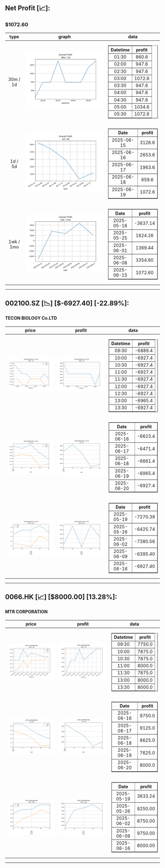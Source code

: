 ## Net Profit [📈]:
### $1072.60
|type|graph|data|
|:---:|:---:|:---:|
|30m / 1d|![net_profit](image/overall_30m-1d.png)|<table border="1" class="dataframe"> <thead> <tr style="text-align: center;"> <th>Datetime</th> <th>profit</th> </tr> </thead> <tbody> <tr> <td>01:30</td> <td>860.6</td> </tr> <tr> <td>02:00</td> <td>947.6</td> </tr> <tr> <td>02:30</td> <td>947.6</td> </tr> <tr> <td>03:00</td> <td>1072.6</td> </tr> <tr> <td>03:30</td> <td>947.6</td> </tr> <tr> <td>04:00</td> <td>947.6</td> </tr> <tr> <td>04:30</td> <td>947.6</td> </tr> <tr> <td>05:00</td> <td>1034.6</td> </tr> <tr> <td>05:30</td> <td>1072.6</td> </tr> </tbody></table>|
|1d / 5d|![net_profit](image/overall_1d-5d.png)|<table border="1" class="dataframe"> <thead> <tr style="text-align: center;"> <th>Date</th> <th>profit</th> </tr> </thead> <tbody> <tr> <td>2025-06-15</td> <td>3126.6</td> </tr> <tr> <td>2025-06-16</td> <td>2653.6</td> </tr> <tr> <td>2025-06-17</td> <td>1963.6</td> </tr> <tr> <td>2025-06-18</td> <td>659.6</td> </tr> <tr> <td>2025-06-19</td> <td>1072.6</td> </tr> </tbody></table>|
|1wk / 1mo|![net_profit](image/overall_1wk-1mo.png)|<table border="1" class="dataframe"> <thead> <tr style="text-align: center;"> <th>Date</th> <th>profit</th> </tr> </thead> <tbody> <tr> <td>2025-05-18</td> <td>-3637.14</td> </tr> <tr> <td>2025-05-25</td> <td>1824.26</td> </tr> <tr> <td>2025-06-01</td> <td>1369.44</td> </tr> <tr> <td>2025-06-08</td> <td>3354.60</td> </tr> <tr> <td>2025-06-15</td> <td>1072.60</td> </tr> </tbody></table>|
---
## 002100.SZ [📉] [$-6927.40] [-22.89%]:
#### TECON BIOLOGY Co.LTD
|price|profit|data|
|:---:|:---:|:---:|
|![price](image/002100.SZ_30m-1d_price.png)|![profit](image/002100.SZ_30m-1d_profit.png)|<table border="1" class="dataframe"> <thead> <tr style="text-align: center;"> <th>Datetime</th> <th>profit</th> </tr> </thead> <tbody> <tr> <td>09:30</td> <td>-6889.4</td> </tr> <tr> <td>10:00</td> <td>-6927.4</td> </tr> <tr> <td>10:30</td> <td>-6927.4</td> </tr> <tr> <td>11:00</td> <td>-6927.4</td> </tr> <tr> <td>11:30</td> <td>-6927.4</td> </tr> <tr> <td>12:00</td> <td>-6927.4</td> </tr> <tr> <td>12:30</td> <td>-6927.4</td> </tr> <tr> <td>13:00</td> <td>-6965.4</td> </tr> <tr> <td>13:30</td> <td>-6927.4</td> </tr> </tbody></table>|
|![price](image/002100.SZ_1d-5d_price.png)|![profit](image/002100.SZ_1d-5d_profit.png)|<table border="1" class="dataframe"> <thead> <tr style="text-align: center;"> <th>Date</th> <th>profit</th> </tr> </thead> <tbody> <tr> <td>2025-06-16</td> <td>-6623.4</td> </tr> <tr> <td>2025-06-17</td> <td>-6471.4</td> </tr> <tr> <td>2025-06-18</td> <td>-6661.4</td> </tr> <tr> <td>2025-06-19</td> <td>-6965.4</td> </tr> <tr> <td>2025-06-20</td> <td>-6927.4</td> </tr> </tbody></table>|
|![price](image/002100.SZ_1wk-1mo_price.png)|![profit](image/002100.SZ_1wk-1mo_profit.png)|<table border="1" class="dataframe"> <thead> <tr style="text-align: center;"> <th>Date</th> <th>profit</th> </tr> </thead> <tbody> <tr> <td>2025-05-19</td> <td>-7270.39</td> </tr> <tr> <td>2025-05-26</td> <td>-6425.74</td> </tr> <tr> <td>2025-06-02</td> <td>-7380.56</td> </tr> <tr> <td>2025-06-09</td> <td>-6395.40</td> </tr> <tr> <td>2025-06-16</td> <td>-6927.40</td> </tr> </tbody></table>|
---
## 0066.HK [📈] [$8000.00] [13.28%]:
#### MTR CORPORATION
|price|profit|data|
|:---:|:---:|:---:|
|![price](image/0066.HK_30m-1d_price.png)|![profit](image/0066.HK_30m-1d_profit.png)|<table border="1" class="dataframe"> <thead> <tr style="text-align: center;"> <th>Datetime</th> <th>profit</th> </tr> </thead> <tbody> <tr> <td>09:30</td> <td>7750.0</td> </tr> <tr> <td>10:00</td> <td>7875.0</td> </tr> <tr> <td>10:30</td> <td>7875.0</td> </tr> <tr> <td>11:00</td> <td>8000.0</td> </tr> <tr> <td>11:30</td> <td>7875.0</td> </tr> <tr> <td>13:00</td> <td>8000.0</td> </tr> <tr> <td>13:30</td> <td>8000.0</td> </tr> </tbody></table>|
|![price](image/0066.HK_1d-5d_price.png)|![profit](image/0066.HK_1d-5d_profit.png)|<table border="1" class="dataframe"> <thead> <tr style="text-align: center;"> <th>Date</th> <th>profit</th> </tr> </thead> <tbody> <tr> <td>2025-06-16</td> <td>9750.0</td> </tr> <tr> <td>2025-06-17</td> <td>9125.0</td> </tr> <tr> <td>2025-06-18</td> <td>8625.0</td> </tr> <tr> <td>2025-06-19</td> <td>7625.0</td> </tr> <tr> <td>2025-06-20</td> <td>8000.0</td> </tr> </tbody></table>|
|![price](image/0066.HK_1wk-1mo_price.png)|![profit](image/0066.HK_1wk-1mo_profit.png)|<table border="1" class="dataframe"> <thead> <tr style="text-align: center;"> <th>Date</th> <th>profit</th> </tr> </thead> <tbody> <tr> <td>2025-05-19</td> <td>3633.24</td> </tr> <tr> <td>2025-05-26</td> <td>8250.00</td> </tr> <tr> <td>2025-06-02</td> <td>8750.00</td> </tr> <tr> <td>2025-06-09</td> <td>9750.00</td> </tr> <tr> <td>2025-06-16</td> <td>8000.00</td> </tr> </tbody></table>|
---
